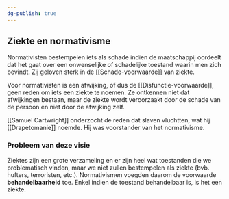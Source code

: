 ```yaml
---
dg-publish: true
---
```

## Ziekte en normativisme
Normativisten bestempelen iets als schade indien de maatschappij oordeelt dat het gaat over een onwenselijke of schadelijke toestand waarin men zich bevindt. Zij geloven sterk in de [[Schade-voorwaarde]] van ziekte.

Voor normativisten is een afwijking, of dus de [[Disfunctie-voorwaarde]], geen reden om iets een ziekte te noemen. Ze ontkennen niet dat afwijkingen bestaan, maar de ziekte wordt veroorzaakt door de schade van de persoon en niet door de afwijking zelf.

[[Samuel Cartwright]] onderzocht de reden dat slaven vluchtten, wat hij [[Drapetomanie]] noemde. Hij was voorstander van het normativisme.

### Probleem van deze visie
Ziektes zijn een grote verzameling en er zijn heel wat toestanden die we problematisch vinden, maar we niet zullen bestempelen als ziekte (bvb. hufters, terroristen, etc.). Normativismen voegden daarom de voorwaarde **behandelbaarheid** toe. Enkel indien de toestand behandelbaar is, is het een ziekte.